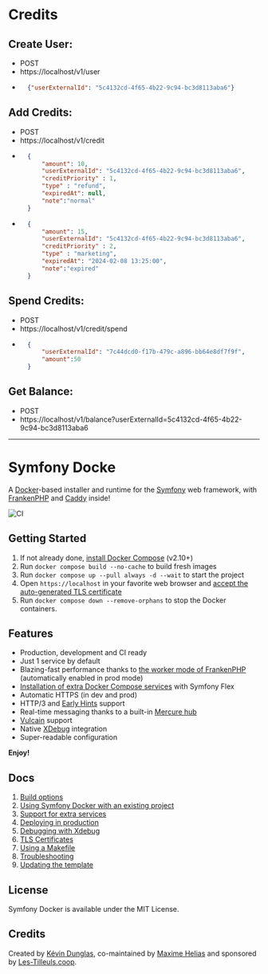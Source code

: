 # Credits

## Create User:
* POST
* https://localhost/v1/user
* ```json
    {"userExternalId": "5c4132cd-4f65-4b22-9c94-bc3d8113aba6"}
  ```
## Add Credits:
* POST
* https://localhost/v1/credit
* ```json
    {
        "amount": 10,
        "userExternalId": "5c4132cd-4f65-4b22-9c94-bc3d8113aba6",
        "creditPriority" : 1,
        "type" : "refund",
        "expiredAt": null,
        "note":"normal"
    }
  ```
* ```json
    {
        "amount": 15,
        "userExternalId": "5c4132cd-4f65-4b22-9c94-bc3d8113aba6",
        "creditPriority" : 2,
        "type" : "marketing",
        "expiredAt": "2024-02-08 13:25:00",
        "note":"expired"
    }
  ```
## Spend Credits:
* POST
* https://localhost/v1/credit/spend
* ```json
    {
        "userExternalId": "7c44dcd0-f17b-479c-a896-bb64e8df7f9f",
        "amount":50
    }
  ```
## Get Balance:
* POST
* https://localhost/v1/balance?userExternalId=5c4132cd-4f65-4b22-9c94-bc3d8113aba6


------------------------





# Symfony Docke


A [Docker](https://www.docker.com/)-based installer and runtime for the [Symfony](https://symfony.com) web framework,
with [FrankenPHP](https://frankenphp.dev) and [Caddy](https://caddyserver.com/) inside!

![CI](https://github.com/dunglas/symfony-docker/workflows/CI/badge.svg)

## Getting Started

1. If not already done, [install Docker Compose](https://docs.docker.com/compose/install/) (v2.10+)
2. Run `docker compose build --no-cache` to build fresh images
3. Run `docker compose up --pull always -d --wait` to start the project
4. Open `https://localhost` in your favorite web browser and [accept the auto-generated TLS certificate](https://stackoverflow.com/a/15076602/1352334)
5. Run `docker compose down --remove-orphans` to stop the Docker containers.

## Features

* Production, development and CI ready
* Just 1 service by default
* Blazing-fast performance thanks to [the worker mode of FrankenPHP](https://github.com/dunglas/frankenphp/blob/main/docs/worker.md) (automatically enabled in prod mode)
* [Installation of extra Docker Compose services](docs/extra-services.md) with Symfony Flex
* Automatic HTTPS (in dev and prod)
* HTTP/3 and [Early Hints](https://symfony.com/blog/new-in-symfony-6-3-early-hints) support
* Real-time messaging thanks to a built-in [Mercure hub](https://symfony.com/doc/current/mercure.html)
* [Vulcain](https://vulcain.rocks) support
* Native [XDebug](docs/xdebug.md) integration
* Super-readable configuration

**Enjoy!**

## Docs

1. [Build options](docs/build.md)
2. [Using Symfony Docker with an existing project](docs/existing-project.md)
3. [Support for extra services](docs/extra-services.md)
4. [Deploying in production](docs/production.md)
5. [Debugging with Xdebug](docs/xdebug.md)
6. [TLS Certificates](docs/tls.md)
7. [Using a Makefile](docs/makefile.md)
8. [Troubleshooting](docs/troubleshooting.md)
9. [Updating the template](docs/updating.md)

## License

Symfony Docker is available under the MIT License.

## Credits

Created by [Kévin Dunglas](https://dunglas.dev), co-maintained by [Maxime Helias](https://twitter.com/maxhelias) and sponsored by [Les-Tilleuls.coop](https://les-tilleuls.coop).
